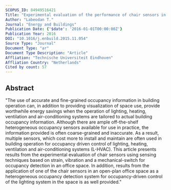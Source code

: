 ```yaml
---
SCOPUS_ID: 84949516421
Title: "Experimental evaluation of the performance of chair sensors in an office space for occupancy detection and occupancy-driven control"
Author: "Labeodan T."
Journal: "Energy and Buildings"
Publication Date: {'$date': '2016-01-01T00:00:00Z'}
Publication Year: 2016
DOI: "10.1016/j.enbuild.2015.11.054"
Source Type: "Journal"
Document Type: "ar"
Document Type Description: "Article"
Affliation: "Technische Universiteit Eindhoven"
Affliation Country: "Netherlands"
Cited by count: 57
---
```


## Abstract
"The use of accurate and fine-grained occupancy information in building operation can, in addition to providing visualization of space use, provide worthwhile energy savings when the operation of lighting, heating, ventilation and air-conditioning systems are tailored to actual building occupancy information. Although there are ample off-the-shelf heterogeneous occupancy sensors available for use in practice, the information provided is often coarse-grained and inaccurate. As a result, multiple sensors, which cost more to install and maintain are often used in building operation for occupancy driven control of lighting, heating, ventilation and air-conditioning systems (L-HVAC). This article presents results from the experimental evaluation of chair sensors using sensing techniques based on strain, vibration and a mechanical-switch for occupancy detection in an office space. In addition, results from the application of one of the chair sensors in an open-plan office space as a heterogeneous occupancy detection system for occupancy-driven control of the lighting system in the space is as well provided."
